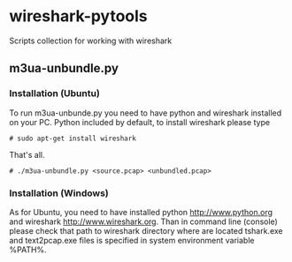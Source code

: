 wireshark-pytools
=================

Scripts collection for working with wireshark

## m3ua-unbundle.py

### Installation (Ubuntu)

To run m3ua-unbunde.py you need to have python and wireshark installed on your PC. Python included by default, to install wireshark please type
```
# sudo apt-get install wireshark
```
That's all.
```
# ./m3ua-unbundle.py <source.pcap> <unbundled.pcap>
```

### Installation (Windows)

As for Ubuntu, you need to have installed python http://www.python.org and wireshark http://www.wireshark.org. Than in command line (console) please check that path to wireshark directory where are located tshark.exe and text2pcap.exe files is specified in system environment variable %PATH%. 


